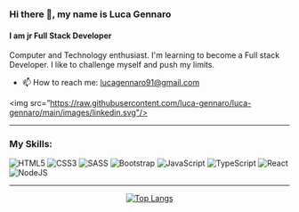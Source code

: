 ### Hi there 👋, my name is Luca Gennaro
#### I am jr Full Stack Developer
Computer and Technology enthusiast. I'm learning to become a Full stack Developer. I like to challenge myself and push my limits.
- 📫 How to reach me: lucagennaro91@gmail.com 

<img src=”https://raw.githubusercontent.com/luca-gennaro/luca-gennaro/main/images/linkedin.svg"/>

<hr>


### My Skills:

![HTML5](https://img.shields.io/badge/html5-%23E34F26.svg?style=for-the-badge&logo=html5&logoColor=white) ![CSS3](https://img.shields.io/badge/css3-%231572B6.svg?style=for-the-badge&logo=css3&logoColor=white) ![SASS](https://img.shields.io/badge/SASS-hotpink.svg?style=for-the-badge&logo=SASS&logoColor=white)  ![Bootstrap](https://img.shields.io/badge/bootstrap-%23563D7C.svg?style=for-the-badge&logo=bootstrap&logoColor=white)  ![JavaScript](https://img.shields.io/badge/javascript-%23323330.svg?style=for-the-badge&logo=javascript&logoColor=%23F7DF1E) ![TypeScript](https://img.shields.io/badge/typescript-%23007ACC.svg?style=for-the-badge&logo=typescript&logoColor=white)  ![React](https://img.shields.io/badge/react-%2320232a.svg?style=for-the-badge&logo=react&logoColor=%2361DAFB) ![NodeJS](https://img.shields.io/badge/node.js-6DA55F?style=for-the-badge&logo=node.js&logoColor=white)
<hr>

<div align="center">
  
  [![Top Langs](https://github-readme-stats.vercel.app/api/top-langs/?username=luca-gennaro&layout=compact&theme=transparent&count_private=true)](https://github.com/anuraghazra/github-readme-stats)
  
</div>
